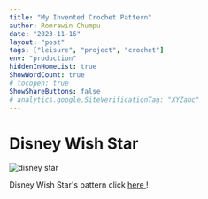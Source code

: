 ```yaml
---
title: "My Invented Crochet Pattern"
author: Romrawin Chumpu
date: "2023-11-16"
layout: "post"
tags: ["leisure", "project", "crochet"]
env: "production"
hiddenInHomeList: true
ShowWordCount: true
# tocopen: true
ShowShareButtons: false
# analytics.google.SiteVerificationTag: "XYZabc"
---
```


# Disney Wish Star

![disney star](/images/project/crochet/small_star.jpg)

Disney Wish Star's pattern click <a href="/posts/projects/wish_star/"> here </a>!
